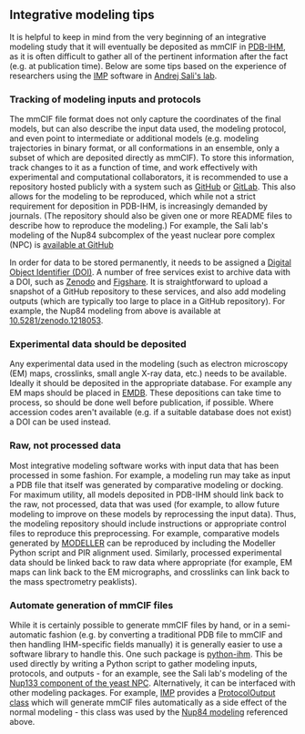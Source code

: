 ## Integrative modeling tips

It is helpful to keep in mind from the very beginning of an integrative
modeling study that it will eventually be deposited as mmCIF in
[PDB-IHM](https://pdb-ihm.org/), as it is often difficult to gather
all of the pertinent information after the fact (e.g. at publication time).
Below are some tips based on the experience of researchers using the
[IMP](https://integrativemodeling.org/) software in
[Andrej Sali's lab](https://salilab.org).

### Tracking of modeling inputs and protocols

The mmCIF file format does not only capture the coordinates of the final
models, but can also describe the input data used, the modeling protocol,
and even point to intermediate or additional models (e.g. modeling
trajectories in binary format, or all conformations in an ensemble, only a
subset of which are deposited directly as mmCIF). To store this information,
track changes to it as a function of time, and work effectively with
experimental and computational collaborators, it is recommended to use a
repository hosted publicly with a system such as [GitHub](https://github.com)
or [GitLab](https://gitlab.com).
This also allows for the modeling to be reproduced, which while not a
strict requirement for deposition in PDB-IHM, is increasingly demanded
by journals. (The repository should also be given one or more README files
to describe how to reproduce the modeling.) For example, the Sali lab's
modeling of the Nup84 subcomplex of the yeast nuclear pore complex (NPC) is
[available at GitHub](https://github.com/integrativemodeling/nup84)

In order for data to be stored permanently, it needs to be assigned a
[Digital Object Identifier (DOI)](https://www.doi.org/). A number of free
services exist to archive data with a DOI, such as [Zenodo](https://zenodo.org)
and [Figshare](https://figshare.com). It is straightforward to upload a
snapshot of a GitHub repository to these services, and also add
modeling outputs (which are typically too large to place in a GitHub
repository). For example, the Nup84 modeling from above is available at
[10.5281/zenodo.1218053](https://doi.org/10.5281/zenodo.1218053).

### Experimental data should be deposited

Any experimental data used in the modeling (such as electron microscopy (EM)
maps, crosslinks, small angle X-ray data, etc.) needs to be available.
Ideally it should be deposited in the appropriate database. For example
any EM maps should be placed in [EMDB](http://www.emdatabank.org/). These
depositions can take time to process, so should be done well before publication,
if possible. Where accession codes aren't available (e.g. if a suitable
database does not exist) a DOI can be used instead.

### Raw, not processed data

Most integrative modeling software works with input data that has been
processed in some fashion. For example, a modeling run may take as
input a PDB file that itself was generated by comparative modeling or docking.
For maximum utility, all models deposited in PDB-IHM should link back to
the raw, not processed, data that was used (for example, to allow future
modeling to improve on these models by reprocessing the input data). Thus,
the modeling repository should include instructions or appropriate control
files to reproduce this preprocessing. For example, comparative models
generated by [MODELLER](https://salilab.org/modeller/) can be reproduced by
including the Modeller Python script and PIR alignment used. Similarly,
processed experimental data should be linked back to raw data where
appropriate (for example, EM maps can link back to the EM micrographs, and
crosslinks can link back to the mass spectrometry peaklists).

### Automate generation of mmCIF files

While it is certainly possible to generate mmCIF files by hand, or in a
semi-automatic fashion (e.g. by converting a traditional PDB file to mmCIF
and then handling IHM-specific fields manually) it is generally easier
to use a software library to handle this. One such package is
[python-ihm](https://github.com/ihmwg/python-ihm). This be used directly by
writing a Python script to gather modeling inputs, protocols, and outputs -
for an example, see the Sali lab's modeling of the
[Nup133 component of the yeast NPC](https://github.com/integrativemodeling/nup133/tree/master/outputs_foxs_ensemble_new/pdb-dev). Alternatively, it can be
interfaced with other modeling packages. For example,
[IMP](https://integrativemodeling.org/) provides a
[ProtocolOutput class](https://integrativemodeling.org/nightly/doc/ref/classIMP_1_1pmi_1_1mmcif_1_1ProtocolOutput.html) which will
generate mmCIF files automatically as a side effect of the normal modeling -
this class was used by the [Nup84 modeling](https://github.com/integrativemodeling/nup84/blob/master/scripts/nup84.isd.modeling.withXrayInterface.py)
referenced above.
